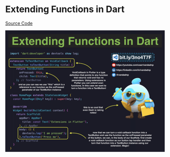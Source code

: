 # Extending Functions in Dart

[Source Code](extending-functions-in-dart.dart)

![](extending-functions-in-dart.jpg)
